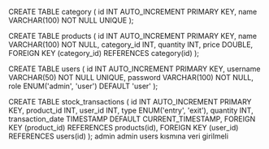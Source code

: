 CREATE TABLE category (
    id INT AUTO_INCREMENT PRIMARY KEY,
    name VARCHAR(100) NOT NULL UNIQUE
);

CREATE TABLE products (
    id INT AUTO_INCREMENT PRIMARY KEY,
    name VARCHAR(100) NOT NULL,
    category_id INT,
    quantity INT,
    price DOUBLE,
    FOREIGN KEY (category_id) REFERENCES category(id)
);

CREATE TABLE users (
    id INT AUTO_INCREMENT PRIMARY KEY,
    username VARCHAR(50) NOT NULL UNIQUE,
    password VARCHAR(100) NOT NULL,
    role ENUM('admin', 'user') DEFAULT 'user'
);

CREATE TABLE stock_transactions (
    id INT AUTO_INCREMENT PRIMARY KEY,
    product_id INT,
    user_id INT,
    type ENUM('entry', 'exit'),
    quantity INT,
    transaction_date TIMESTAMP DEFAULT CURRENT_TIMESTAMP,
    FOREIGN KEY (product_id) REFERENCES products(id),
    FOREIGN KEY (user_id) REFERENCES users(id)
);
admin admin users kısmına veri girilmeli
